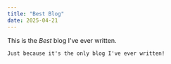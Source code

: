 ```yaml
---
title: "Best Blog"
date: 2025-04-21
---
```


This is the *Best* blog I've ever written.
```
Just because it's the only blog I've ever written!
```
